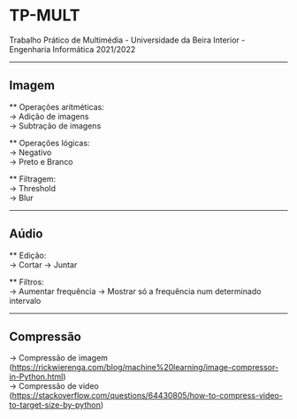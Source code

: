 # TP-MULT
Trabalho Prático de Multimédia - Universidade da Beira Interior - Engenharia Informática 2021/2022
***
## Imagem

** Operações aritméticas:  
-> Adição de imagens  
-> Subtração de imagens

** Operações lógicas:  
-> Negativo  
-> Preto e Branco

** Filtragem:  
-> Threshold  
-> Blur
***
## Aúdio

** Edição:  
-> Cortar
-> Juntar

** Filtros:  
-> Aumentar frequência
-> Mostrar só a frequência num determinado intervalo
***

## Compressão
-> Compressão de imagem (https://rickwierenga.com/blog/machine%20learning/image-compressor-in-Python.html)    
-> Compressão de video (https://stackoverflow.com/questions/64430805/how-to-compress-video-to-target-size-by-python)    
  
